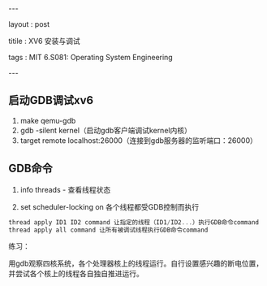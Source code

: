 

\---



layout : post



titile : XV6 安装与调试



tags : MIT 6.S081: Operating System Engineering



\---

## 启动GDB调试xv6

1. make qemu-gdb
2. gdb -silent kernel（启动gdb客户端调试kernel内核）
3. target remote localhost:26000（连接到gdb服务器的监听端口：26000）

## GDB命令

1. info threads - 查看线程状态

2.  set scheduler-locking on 各个线程都受GDB控制而执行

   ```c
   thread apply ID1 ID2 command 让指定的线程（ID1/ID2...）执行GDB命令command
   thread apply all command 让所有被调试线程执行GDB命令command
   ```

练习：

​		用gdb观察四核系统，各个处理器核上的线程运行。自行设置感兴趣的断电位置，并尝试各个核上的线程各自独自推进运行。

